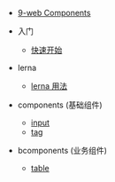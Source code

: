* [9-web Components]()
* 入门
    * [快速开始](guide/quickstart.md)

* lerna
    * [lerna 用法](lerna/lerna)
* components (基础组件)
    * [input](components/input)
    * [tag](components/tag)


* bcomponents (业务组件)
    * [table](bcomponents/table)
